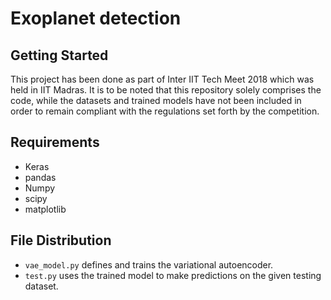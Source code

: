 # Exoplanet detection

## Getting Started
This project has been done as part of Inter IIT Tech Meet 2018 which was held in IIT Madras. It is to be noted that this repository solely comprises the code, while the datasets and trained models have not been included in order to remain compliant with the regulations set forth by the competition.

## Requirements
- Keras
- pandas
- Numpy
- scipy
- matplotlib

## File Distribution
- ``vae_model.py`` defines and trains the variational autoencoder.
- ``test.py`` uses the trained model to make predictions on the given testing dataset.

